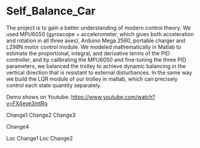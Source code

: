 # Self_Balance_Car
The project is to gain a better understanding of modern control theory. We used MPU6050 (gyroscope + accelerometer, which gives both acceleration and rotation in all three axes), Arduino Mega 2560, portable charger and L298N motor control module. We  modeled mathematically in Matlab to estimate the proportional, integral, and derivative terms of the PID controller, and by calibrating the MPU6050 and fine-tuning the three PID parameters, we balanced the trolley to achieve dynamic balancing in the vertical direction that is resistant to external disturbances. In the same way we build the LQR module of our trolley in matlab, which can precisely control each state quantity separately.


Demo shows on Youtube: https://www.youtube.com/watch?v=FX4eye3mtRg

Change1
Change2
Change3

Change4

Loc Change1
Loc Change2